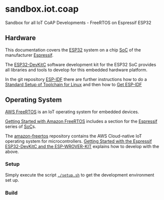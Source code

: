 # sandbox.iot.coap
Sandbox for all IoT CoAP Developments - FreeRTOS on Espressif ESP32

## Hardware

This documentation covers the [ESP32](
https://www.espressif.com/en/products/hardware/esp32/overview)
system on a chip [SoC](https://en.wikipedia.org/wiki/System_on_a_chip)
of the manufacturer [Espressif](https://www.espressif.com/).

The [ESP32-DevKitC](
https://www.espressif.com/en/products/hardware/esp32-devkitc/overview)
software development kit for the ESP32 SoC provides all libraries and tools
to develop for this embedded hardware platform.

In the git repository [ESP-IDF](https://github.com/espressif/esp-idf)
there are further instructions how to do a
[Standard Setup of Toolchain for Linux](
https://esp-idf.readthedocs.io/en/latest/get-started/linux-setup.html)
and then how to [Get ESP-IDF](
https://esp-idf.readthedocs.io/en/latest/get-started/index.html#get-started-get-esp-idf)

## Operating System

[AWS FreeRTOS](
https://aws.amazon.com/freertos/?sc_channel=PS&sc_campaign=acquisition_&sc_publisher=google&sc_medium=ACQ-P%7CPS-GO%7CNon-Brand%7CSU%7CIoT%7CFreeRTOS%7CDE%7CEN%7CText&sc_content=freertos_p&sc_detail=freertos&sc_category=IoT&sc_segment=289353081329&sc_matchtype=p&sc_country=DE&sc_kwcid=AL!4422!3!289353081329!p!!g!!freertos&s_kwcid=AL!4422!3!289353081329!p!!g!!freertos&ef_id=WseBIwAAAiknJzx0:20180826105051:s)
is an IoT operating system for embedded devices.

[Getting Started with Amazon FreeRTOS](
https://aws.amazon.com/freertos/getting-started/)
includes a section for the [Espressif](https://www.espressif.com/)
series of [SoC](https://en.wikipedia.org/wiki/System_on_a_chip)s.

The [amazon-freertos](https://github.com/aws/amazon-freertos)
repository contains the AWS Cloud-native IoT operating system for microcontrollers.
[Getting Started with the Espressif ESP32-DevKitC and the ESP-WROVER-KIT](
https://docs.aws.amazon.com/freertos/latest/userguide/getting_started_espressif.html)
explains how to develop with the above.

### Setup

Simply execute the script [`./setup.sh`](./setup.sh)
to get the development environment set up.

### Build


